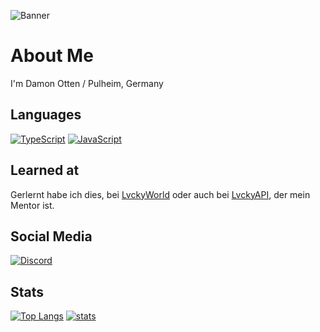 ![Banner](https://camo.githubusercontent.com/93aceef5fe9f5789d731a485c541c991f5db7ad06c5e662fb7b88ac963d9304d/68747470733a2f2f692e6c76636b79776f726c642e6e65742f6c76636b792f62616e6e65722f6e657742616e6e65722e706e67)
# About Me

I'm Damon Otten / Pulheim, Germany

## Languages
[![TypeScript](https://img.shields.io/badge/-typescript-2f74c0.svg?logo=typescript&logoColor=white&longCache=true&style=for-the-badge)](https://github.com/Daser2626?tab=repositories&q=&type=&language=typescript)
[![JavaScript](https://img.shields.io/badge/-javascript-F7DF1E.svg?logo=javascript&logoColor=black&longCache=true&style=for-the-badge)](https://github.com/Daser2626?tab=repositories&q=&type=&language=javascript)

## Learned at
Gerlernt habe ich dies, bei [LvckyWorld](https://github.com/LvckyWorld) oder auch bei [LvckyAPI](https://github.com/LvckyAPI/LvckyAPI), der mein Mentor ist.

## Social Media
[![Discord](https://img.shields.io/badge/-Discord-5865F2.svg?logo=discord&logoColor=white&longCache=true&style=for-the-badge)](https://discordapp.com/users/641266097768890408)

## Stats
[![Top Langs](https://github-readme-stats.vercel.app/api/top-langs/?username=Daser2626&theme=tokyonight)](https://github.com/Daser2626/)
[![stats](https://github-readme-stats.vercel.app/api?username=Daser2626&count_private=true&theme=tokyonight&include_all_commits=true)](https://github.com/Daser2626)
